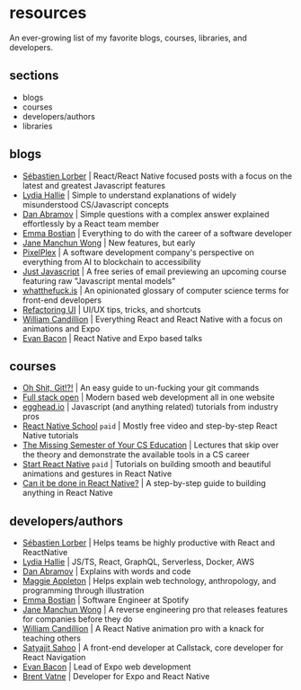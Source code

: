 # resources
An ever-growing list of my favorite blogs, courses, libraries, and developers.

## sections
- blogs
- courses
- developers/authors
- libraries

## blogs
- [Sébastien Lorber](https://sebastienlorber.com/) | React/React Native focused posts with a focus on the latest and greatest Javascript features
- [Lydia Hallie](https://dev.to/lydiahallie/) | Simple to understand explanations of widely misunderstood CS/Javascript concepts
- [Dan Abramov](https://overreacted.io/) | Simple questions with a complex answer explained effortlessly by a React team member
- [Emma Bostian](https://dev.to/emmabostian/) | Everything to do with the career of a software developer
- [Jane Manchun Wong](https://wongmjane.com/) | New features, but early
- [PixelPlex](https://pixelplex.io/blog/) | A software development company's perspective on everything from AI to blockchain to accessibility
- [Just Javascript](https://justjavascript.com/) | A free series of email previewing an upcoming course featuring raw "Javascript mental models"
- [whatthefuck.is](https://whatthefuck.is/) | An opinionated glossary of computer science terms for front-end developers
- [Refactoring UI](https://refactoringui.com/) | UI/UX tips, tricks, and shortcuts
- [William Candillion](https://medium.com/@wcandillon/) | Everything React and React Native with a focus on animations and Expo
- [Evan Bacon](https://evanbacon.dev/) | React Native and Expo based talks

## courses
- [Oh Shit, Git!?!](https://ohshitgit.com/) | An easy guide to un-fucking your git commands 
- [Full stack open](https://fullstackopen.com/en/) | Modern based web development all in one website
- [egghead.io](https://egghead.io/) | Javascript (and anything related) tutorials from industry pros
- [React Native School](https://www.reactnativeschool.com/) `paid` | Mostly free video and step-by-step React Native tutorials
- [The Missing Semester of Your CS Education](https://missing.csail.mit.edu/) | Lectures that skip over the theory and demonstrate the available tools in a CS career
- [Start React Native](https://start-react-native.dev/) `paid` | Tutorials on building smooth and beautiful animations and gestures in React Native
- [Can it be done in React Native?](https://www.youtube.com/wcandillon/) | A step-by-step guide to building anything in React Native

## developers/authors
- [Sébastien Lorber](https://sebastienlorber.com/) | Helps teams be highly productive with React and ReactNative
- [Lydia Hallie](https://www.lydiahallie.dev/) | JS/TS, React, GraphQL, Serverless, Docker, AWS
- [Dan Abramov](https://overreacted.io/) | Explains with words and code
- [Maggie Appleton](https://maggieappleton.com/) | Helps explain web technology, anthropology, and programming through illustration
- [Emma Bostian](https://dev.to/emmabostian/) | Software Engineer at Spotify
- [Jane Manchun Wong](https://wongmjane.com/) | A reverse engineering pro that releases features for companies before they do
- [William Candillion](https://twitter.com/wcandillon/) | A React Native animation pro with a knack for teaching others
- [Satyajit Sahoo](https://twitter.com/satya164/) | A front-end developer at Callstack, core developer for React Navigation
- [Evan Bacon](https://evanbacon.dev/) | Lead of Expo web development
- [Brent Vatne](https://twitter.com/notbrent/) | Developer for Expo and React Native
